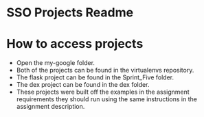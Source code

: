# SSO Projects Readme

# How to access projects
* Open the my-google folder.
* Both of the projects can be found in the virtualenvs repository.
* The flask project can be found in the Sprint_Five folder.
* The dex project can be found in the dex folder.
* These projects were built off the examples in the assignment requirements they should run using the same instructions in the assignment description.
